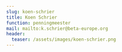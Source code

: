 ```yaml
---
slug: koen-schrier
title: Koen Schrier
function: penningmeester
mail: mailto:k.schrier@beta-europe.org
header:
  teaser: /assets/images/koen-schrier.png
---
```

